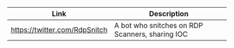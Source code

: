 |Link| Description |
| ------ | ------ |
|https://twitter.com/RdpSnitch | A bot who snitches on RDP Scanners, sharing IOC |
